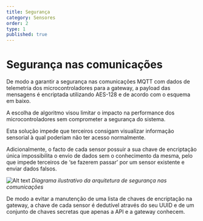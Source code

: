 ```yaml
---
title: Segurança
category: Sensores
order: 2
type: 1
published: true
---
```


# Segurança nas comunicações

De modo a garantir a segurança nas comunicações MQTT com dados de telemetria dos microcontroladores para a gateway, a payload das mensagens é encriptada utilizando AES-128 e de acordo com o esquema em baixo.

A escolha de algoritmo visou limitar o impacto na performance dos microcontroladores sem comprometer a segurança do sistema.

Esta solução impede que terceiros consigam visualizar informação sensorial à qual poderiam não ter acesso normalmente.

Adicionalmente, o facto de cada sensor possuir a sua chave de encriptação única impossibilita o envio de dados sem o conhecimento da mesma, pelo que impede terceiros de ‘se fazerem passar’ por um sensor existente e enviar dados falsos.


![Alt text](../../images/posts/Segurança.png?raw=true "Title")
*Diagrama ilustrativo da arquitetura de segurança nas comunicações*

De modo a evitar a manutenção de uma lista de chaves de encriptação na gateway, a chave de cada sensor é dedutível através do seu UUID e de um conjunto de chaves secretas que apenas a API e a gateway conhecem. 

